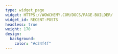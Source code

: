 ```yaml
---
type: widget_page
widget: HTTPS://WOWCHEMY.COM/DOCS/PAGE-BUILDER/
widget_id: RECENT-POSTS
headless: true
weight: 170
design:
  background:
    color: "#c24f4f"
---
```

